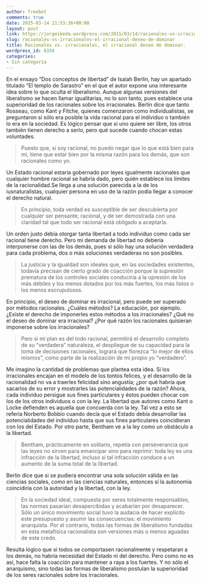 ```yaml
---
author: freebot
comments: true
date: 2015-03-14 21:53:36+00:00
layout: post
link: https://jorgeikeda.wordpress.com/2015/03/14/racionales-vs-irracionales-el-irracional-deseo-de-dominar/
slug: racionales-vs-irracionales-el-irracional-deseo-de-dominar
title: Racionales vs. irracionales, el irracional deseo de dominar.
wordpress_id: 6334
categories:
- Sin categoría
---
```


En el ensayo “Dos conceptos de libertad” de Isaiah Berlin, hay un apartado titulado “El templo de Sarastro” en el que el autor expone una interesante idea sobre lo que oculta el liberalismo. Aunque algunas versiones del liberalismo se hacen llamar igualitarias, no lo son tanto, pues establece una superioridad de los racionales sobre los irracionales.
Berlin dice que tanto Rosseau, como Kant y Fitche, quienes comenzaron como individualistas, se preguntaron si sólo era posible la vida racional para el individuo o también lo era en la sociedad. Es lógico pensar que si uno quiere ser libre, los otros también tienen derecho a serlo, pero qué sucede cuando chocan estas voluntades.


<blockquote>Puesto que, si soy racional, no puedo negar que lo que está bien para mi, tiene que estar bien por la misma razón para los demás, que son racionales como yo.</blockquote>


Un Estado racional estaría gobernado por leyes igualmente racionales que cualquier hombre racional se habría dado, pero quién establece los límites de la racionalidad.Se llega a una solución parecida a la de los iusnaturalistas, cualquier persona en uso de la razón podía llegar a conocer el derecho natural.


<blockquote>En principio, toda verdad es susceptible de ser descubierta por cualquier ser pensante, racional, y de ser demostrada con una claridad tal que todo ser racional está obligado a aceptarla.</blockquote>


Un orden justo debía otorgar tanta libertad a todo individuo como cada ser racional tiene derecho. Pero mi demanda de libertad no debería interponerse con las de los demás, pues si sólo hay una solución verdadera para cada problema, dos o más soluciones verdaderas no son posibles.


<blockquote>La justicia y la igualdad son ideales que, en las sociedades existentes, todavía precisan de cierto grado de coacción porque la supresión prematura de los controles sociales conduciría a la opresión de los más débiles y los menos dotados por los más fuertes, los más listos o los menos escrupulosos.</blockquote>


En principio, el deseo de dominar es irracional, pero puede ser superado por métodos racionales. ¿Cuáles métodos? La educación, por ejemplo. ¿Existe el derecho de imponerles estos métodos a los irracionales? ¿Qué no el deseo de dominar era irracional? ¿Por qué razón los racionales quisieran imponerse sobre los irracionales?


<blockquote>Pero si mi plan es del todo racional, permitirá el desarrollo completo de su “verdadera” naturaleza, el despliegue de su capacidad para la toma de decisiones racionales, logrará que florezca “lo mejor de ellos mismos”, como parte de la realización de mi propio yo “verdadero”.</blockquote>


Me imagino la cantidad de problemas que plantea esta idea. Si los irracionales encajan en el modelo de los tontos felices, y el desarrollo de la racionalidad no va a traerles felicidad sino angustia; ¿por qué habría que sacarlos de su error y mostrarles las potencialidades de la razón?
Ahora, cada individuo persigue sus fines particulares y éstos pueden chocar con los de los otros individuos o con la ley. La libertad que autores como Kant o Locke defienden es aquella que concuerda con la ley. Tal vez a esto se refería Norberto Bobbio cuando decía que el Estado debía desarrollar las potencialidades del individuo hasta que sus fines particulares coincidieran con los del Estado. Por otro parte, Bentham ve a la ley como un obstáculo a la libertad.


<blockquote>Bentham, prácticamente en solitario, repetía con perseverancia que las leyes no sirven para emancipar sino para reprimir: toda ley es una infracción de la libertad, incluso si tal infracción conduce a un aumento de la suma total de la libertad.</blockquote>


Berlin dice que si se pudiera encontrar una sola solución válida en las ciencias sociales, como en las ciencias naturales, entonces sí la autonomía coincidiría con la autoridad y la libertad, con la ley.


<blockquote>En la sociedad ideal, compuesta por seres totalmente responsables, las normas pasarían desapercibidas y acabarían por desaparecer. Sólo un único movimiento social tuvo la audacia de hacer explícito este presupuesto y asumir las consecuencias: el movimiento anarquista. Por el contrario, todas las formas de liberalismo fundadas en esta metafísica racionalista son versiones más o menos aguadas de este credo.</blockquote>


Resulta lógico que si todos se comportasen racionalmente y respetaran a los demás, no habría necesidad del Estado ni del derecho. Pero como no es así, hace falta la coacción para mantener a raya a los fuertes. Y no sólo el anarquismo, sino todas las formas de liberalismo postulan la superioridad de los seres racionales sobre los irracionales.
